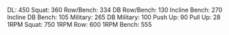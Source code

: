 DL: 450
 Squat: 360
 Row/Bench: 334
 DB Row/Bench: 130
 Incline Bench: 270
 Incline DB Bench: 105
 Military: 265
 DB Military: 100
 Push Up: 90
 Pull Up: 28
 1RPM Squat: 750
 1RPM Row: 600
 1RPM Bench: 555
